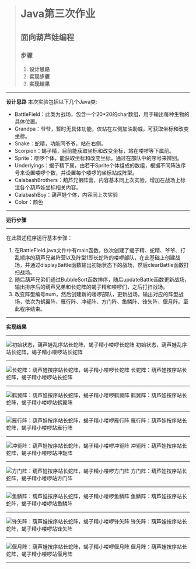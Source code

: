 ﻿


> # Java第三次作业
> ## 面向葫芦娃编程
> ### 步骤
> 1. **设计思路**
> 2. **实现步骤**
> 3. **实现结果**
***
**设计思路**
本次实验包括以下几个Java类:
* BattleField：此类为战场，包含一个20*20的char数组，用于输出每种生物的具体位置。
* Grandpa：爷爷，暂时无具体功能，仅站在左侧加油助威，可获取坐标和改变坐标。
* Snake：蛇精，功能同爷爷，站在右侧。
* Scorpion：蝎子精，目前能获取坐标和改变坐标，站在喽啰等下属前。
* Sprite：喽啰个体，能获取坐标和改变坐标，通过在部队中的序号来辨别。
* Underlyings：蝎子精下属，由若干Sprite个体组成的数组，根据不同阵法序号来设置喽啰个数，并设置每个喽啰的坐标站成阵型。
* CalabashBrothers：葫芦兄弟阵营，内容基本同上次实验，增加在战场上标注各个葫芦娃坐标相关内容。
* CalabashBoy：葫芦娃个体，内容同上次实验
* Color：颜色
***
**运行步骤**
***
在此叙述程序运行基本步骤：
1. 在BattleField.java文件中有main函数，依次创建了蝎子精、蛇精、爷爷、打乱顺序的葫芦兄弟阵营以及阵型1即长蛇阵的喽啰部队，在此基础上创建战场，并通过displayBattle函数输出初始状态下的战场，然后clearBattle函数打扫战场。
2. 随后葫芦兄弟们通过BubbleSort函数排序，随后updateBattle函数更新战场，输出排序后的葫芦兄弟和长蛇阵的蝎子精和喽啰们，之后打扫战场。
3. 改变阵型编号num，然后创建新的喽啰部队，更新战场，输出对应的阵型战场，依次为鹤翼阵、雁行阵、冲轭阵、方门阵、鱼鳞阵、锋矢阵、偃月阵。至此程序结束。
***
**实现结果**
***
![初始状态，葫芦娃乱序站长蛇阵，蝎子精小喽啰长蛇阵](https://lh3.googleusercontent.com/AW5AMm2IyYOo1rfcQDOTlvAknoe0PKb2UXwSsu39lsMpINJmElRFqqDXkRZQgWTrhONE8jNYXMY "初始状态")
初始状态，葫芦娃乱序站长蛇阵，蝎子精小喽啰站长蛇阵
***
![长蛇阵：葫芦娃按序站长蛇阵，蝎子精小喽啰长蛇阵](https://lh3.googleusercontent.com/l4FKimhGvMPpQR1hLzrTA5QI6hp5amAbl8J6uCWpFmwro7MPuxGbHFwLHJ32ON3wwMDIKhd0Hek "长蛇阵")
长蛇阵：葫芦娃按序站长蛇阵，蝎子精小喽啰站长蛇阵
***
![鹤翼阵：葫芦娃按序站长蛇阵，蝎子精小喽啰鹤翼阵](https://lh3.googleusercontent.com/eaSSVIk-naUDd9VqgUe-0oNcKq_79qxeIDBDqneVz2eshAUEa_AlNuA71vwPlx-aYZtNNQLoSwM "鹤翼阵")
鹤翼阵：葫芦娃按序站长蛇阵，蝎子精小喽啰站鹤翼阵
***
![雁行阵：葫芦娃按序站长蛇阵，蝎子精小喽啰雁行阵](https://lh3.googleusercontent.com/tk1HmCh2iGBapO5ihJPZOZSPljoCr2jDTzDcLKiV_7z0ciIGZ2NRQpqTR8QIc2dC56anQW6xG1w "雁行阵")
雁行阵：葫芦娃按序站长蛇阵，蝎子精小喽啰站雁行阵
***
![冲轭阵：葫芦娃按序站长蛇阵，蝎子精小喽啰冲轭阵](https://lh3.googleusercontent.com/glvvRR1eeZPmlosTrYwPHUWQZw_D5MZfQX7t0MnSBP8HbypTuWeFgQvAKRsV8Ggds-Pmn84quoo "冲轭阵")
冲轭阵：葫芦娃按序站长蛇阵，蝎子精小喽啰站冲轭阵
***
![方门阵：葫芦娃按序站长蛇阵，蝎子精小喽啰方门阵](https://lh3.googleusercontent.com/jHYLlLwryKpMho1ptoP72iLpkM1JdnTyV4X3znCnttEyeFFp7SKhB0gLHAbxqQ0U5_jic7rqH7c "方门阵")
方门阵：葫芦娃按序站长蛇阵，蝎子精小喽啰站方门阵
***
![鱼鳞阵：葫芦娃按序站长蛇阵，蝎子精小喽啰鱼鳞阵](https://lh3.googleusercontent.com/iV0snblEw7IOZdNHp92RuBzeDAlsnXpl7Q977kDT-85CgtG7Q_10x-NYxfZcmmuvNZBV5asQKSU "鱼鳞阵")
鱼鳞阵：葫芦娃按序站长蛇阵，蝎子精小喽啰站鱼鳞阵
***
![锋矢阵：葫芦娃按序站长蛇阵，蝎子精小喽啰锋矢阵](https://lh3.googleusercontent.com/I3eosK1S04sHSS5RzH_PK_Sw4KTWDNebg4xgajGMAjNSp4THH1ELIL2IXtnpsCXFP2IV4iPAouU "锋矢阵")
锋矢阵：葫芦娃按序站长蛇阵，蝎子精小喽啰站锋矢阵
***
![偃月阵：葫芦娃按序站长蛇阵，蝎子精小喽啰偃月阵](https://lh3.googleusercontent.com/uJKl5GcIywlH8FETi8mkEGpEgy7KpzjfY2GUztLEJnXbz6Db0AtX64aiHx-Gm87M3EP9SEdSrrg "偃月阵")
偃月阵：葫芦娃按序站长蛇阵，蝎子精小喽啰站偃月阵
***



